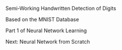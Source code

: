 Semi-Working Handwritten Detection of Digits

Based on the MNIST Database

Part 1 of Neural Network Learning

Next: Neural Network from Scratch